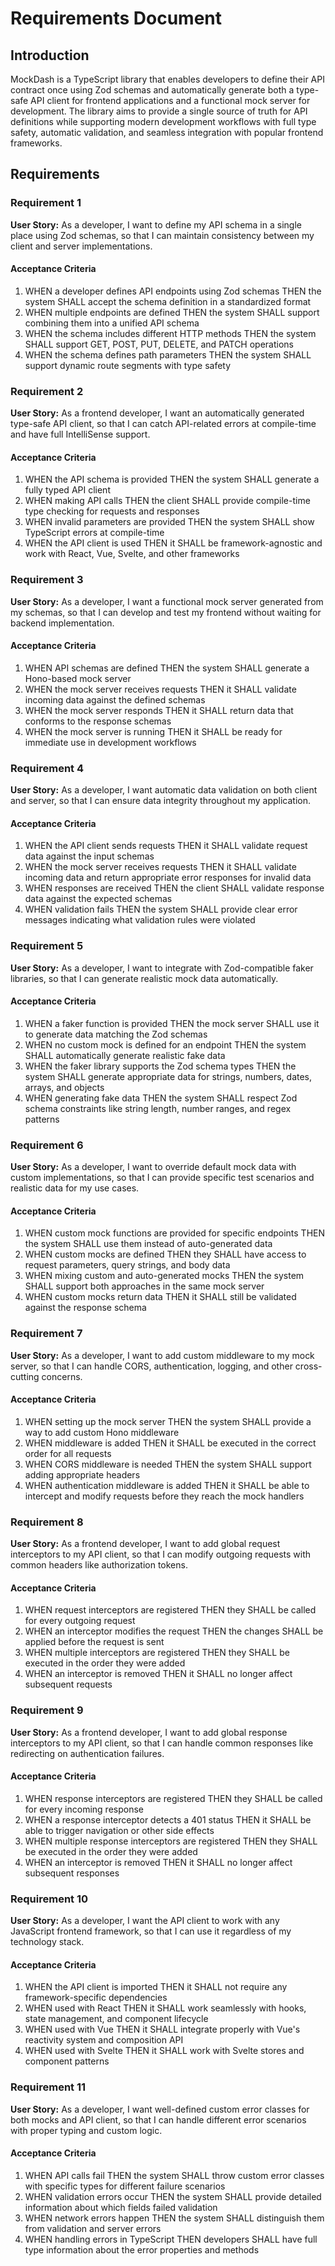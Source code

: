 # Requirements Document

## Introduction

MockDash is a TypeScript library that enables developers to define their API contract once using Zod schemas and automatically generate both a type-safe API client for frontend applications and a functional mock server for development. The library aims to provide a single source of truth for API definitions while supporting modern development workflows with full type safety, automatic validation, and seamless integration with popular frontend frameworks.

## Requirements

### Requirement 1

**User Story:** As a developer, I want to define my API schema in a single place using Zod schemas, so that I can maintain consistency between my client and server implementations.

#### Acceptance Criteria

1. WHEN a developer defines API endpoints using Zod schemas THEN the system SHALL accept the schema definition in a standardized format
2. WHEN multiple endpoints are defined THEN the system SHALL support combining them into a unified API schema
3. WHEN the schema includes different HTTP methods THEN the system SHALL support GET, POST, PUT, DELETE, and PATCH operations
4. WHEN the schema defines path parameters THEN the system SHALL support dynamic route segments with type safety

### Requirement 2

**User Story:** As a frontend developer, I want an automatically generated type-safe API client, so that I can catch API-related errors at compile-time and have full IntelliSense support.

#### Acceptance Criteria

1. WHEN the API schema is provided THEN the system SHALL generate a fully typed API client
2. WHEN making API calls THEN the client SHALL provide compile-time type checking for requests and responses
3. WHEN invalid parameters are provided THEN the system SHALL show TypeScript errors at compile-time
4. WHEN the API client is used THEN it SHALL be framework-agnostic and work with React, Vue, Svelte, and other frameworks

### Requirement 3

**User Story:** As a developer, I want a functional mock server generated from my schemas, so that I can develop and test my frontend without waiting for backend implementation.

#### Acceptance Criteria

1. WHEN API schemas are defined THEN the system SHALL generate a Hono-based mock server
2. WHEN the mock server receives requests THEN it SHALL validate incoming data against the defined schemas
3. WHEN the mock server responds THEN it SHALL return data that conforms to the response schemas
4. WHEN the mock server is running THEN it SHALL be ready for immediate use in development workflows

### Requirement 4

**User Story:** As a developer, I want automatic data validation on both client and server, so that I can ensure data integrity throughout my application.

#### Acceptance Criteria

1. WHEN the API client sends requests THEN it SHALL validate request data against the input schemas
2. WHEN the mock server receives requests THEN it SHALL validate incoming data and return appropriate error responses for invalid data
3. WHEN responses are received THEN the client SHALL validate response data against the expected schemas
4. WHEN validation fails THEN the system SHALL provide clear error messages indicating what validation rules were violated

### Requirement 5

**User Story:** As a developer, I want to integrate with Zod-compatible faker libraries, so that I can generate realistic mock data automatically.

#### Acceptance Criteria

1. WHEN a faker function is provided THEN the mock server SHALL use it to generate data matching the Zod schemas
2. WHEN no custom mock is defined for an endpoint THEN the system SHALL automatically generate realistic fake data
3. WHEN the faker library supports the Zod schema types THEN the system SHALL generate appropriate data for strings, numbers, dates, arrays, and objects
4. WHEN generating fake data THEN the system SHALL respect Zod schema constraints like string length, number ranges, and regex patterns

### Requirement 6

**User Story:** As a developer, I want to override default mock data with custom implementations, so that I can provide specific test scenarios and realistic data for my use cases.

#### Acceptance Criteria

1. WHEN custom mock functions are provided for specific endpoints THEN the system SHALL use them instead of auto-generated data
2. WHEN custom mocks are defined THEN they SHALL have access to request parameters, query strings, and body data
3. WHEN mixing custom and auto-generated mocks THEN the system SHALL support both approaches in the same mock server
4. WHEN custom mocks return data THEN it SHALL still be validated against the response schema

### Requirement 7

**User Story:** As a developer, I want to add custom middleware to my mock server, so that I can handle CORS, authentication, logging, and other cross-cutting concerns.

#### Acceptance Criteria

1. WHEN setting up the mock server THEN the system SHALL provide a way to add custom Hono middleware
2. WHEN middleware is added THEN it SHALL be executed in the correct order for all requests
3. WHEN CORS middleware is needed THEN the system SHALL support adding appropriate headers
4. WHEN authentication middleware is added THEN it SHALL be able to intercept and modify requests before they reach the mock handlers

### Requirement 8

**User Story:** As a frontend developer, I want to add global request interceptors to my API client, so that I can modify outgoing requests with common headers like authorization tokens.

#### Acceptance Criteria

1. WHEN request interceptors are registered THEN they SHALL be called for every outgoing request
2. WHEN an interceptor modifies the request THEN the changes SHALL be applied before the request is sent
3. WHEN multiple interceptors are registered THEN they SHALL be executed in the order they were added
4. WHEN an interceptor is removed THEN it SHALL no longer affect subsequent requests

### Requirement 9

**User Story:** As a frontend developer, I want to add global response interceptors to my API client, so that I can handle common responses like redirecting on authentication failures.

#### Acceptance Criteria

1. WHEN response interceptors are registered THEN they SHALL be called for every incoming response
2. WHEN a response interceptor detects a 401 status THEN it SHALL be able to trigger navigation or other side effects
3. WHEN multiple response interceptors are registered THEN they SHALL be executed in the order they were added
4. WHEN an interceptor is removed THEN it SHALL no longer affect subsequent responses

### Requirement 10

**User Story:** As a developer, I want the API client to work with any JavaScript frontend framework, so that I can use it regardless of my technology stack.

#### Acceptance Criteria

1. WHEN the API client is imported THEN it SHALL not require any framework-specific dependencies
2. WHEN used with React THEN it SHALL work seamlessly with hooks, state management, and component lifecycle
3. WHEN used with Vue THEN it SHALL integrate properly with Vue's reactivity system and composition API
4. WHEN used with Svelte THEN it SHALL work with Svelte stores and component patterns

### Requirement 11

**User Story:** As a developer, I want well-defined custom error classes for both mocks and API client, so that I can handle different error scenarios with proper typing and custom logic.

#### Acceptance Criteria

1. WHEN API calls fail THEN the system SHALL throw custom error classes with specific types for different failure scenarios
2. WHEN validation errors occur THEN the system SHALL provide detailed information about which fields failed validation
3. WHEN network errors happen THEN the system SHALL distinguish them from validation and server errors
4. WHEN handling errors in TypeScript THEN developers SHALL have full type information about the error properties and methods
